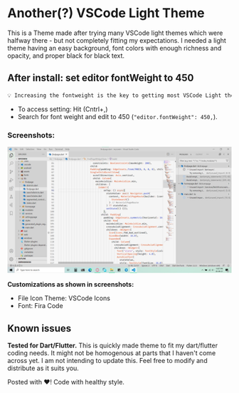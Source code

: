 # Another(?) VSCode Light Theme
 
 
This is a Theme made after trying many VSCode light themes which were halfway there - but not completely fitting my expectations.
I needed a light theme having an easy background, font colors with enough richness and opacity, and proper black for black text.
 
## After install: set editor fontWeight to 450
 
```diff
💡 Increasing the fontweight is the key to getting most VSCode Light themes perfect.
```

* To access setting: Hit (Cntrl+,)
* Search for font weight and edit to 450 (`"editor.fontWeight": 450,`).
 
 
 
### Screenshots:

![Screenshot](images/screenshot_editor.png)

**Customizations as shown in screenshots:**

* File Icon Theme: VSCode Icons
* Font: Fira Code
 
## Known issues

**Tested for Dart/Flutter.** This is quickly made theme to fit my dart/flutter coding needs. It might not be homogenous at parts that I haven't come across yet. I am not intending to update this. Feel free to modify and distribute as it suits you.
 
 
 
 
Posted with ❤️! Code with healthy style.